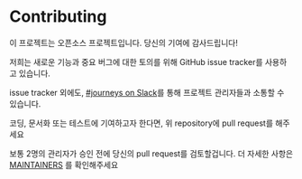# Contributing

이 프로젝트는 오픈소스 프로젝트입니다. 당신의 기여에 감사드립니다!

저희는 새로운 기능과 중요 버그에 대한 토의를 위해 GitHub issue tracker를 사용하고 있습니다.

issue tracker 외에도,
[#journeys on Slack](https://dwopen.slack.com)를 통해 프로젝트 관리자들과 소통할 수 있습니다.

코딩, 문서화 또는 테스트에 기여하고자 한다면, 위 repository에 pull request를 해주세요

보통 2명의 관리자가 승인 전에 당신의 pull request를 검토할겁니다.
더 자세한 사항은 [MAINTAINERS](MAINTAINERS.md) 를 확인해주세요
